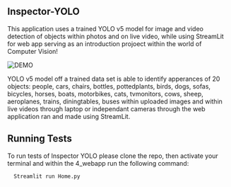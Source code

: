 ## Inspector-YOLO
This application uses a trained YOLO v5 model for image and video detection of objects within photos and on live video, while using StreamLit for web app serving as an introduction projoect within the world of Computer Vision! 

![DEMO](https://github.com/user-attachments/assets/8a66a7dc-a576-4403-bf59-7eb0d90b19a7)

YOLO v5 model off a trained data set is able to identify apperances of 20 objects: people, cars, chairs, bottles, pottedplants, birds, dogs, sofas, bicycles, horses, boats, motorbikes, cats, tvmonitors, cows, sheep, aeroplanes, trains, diningtables, buses within uploaded images and within live videos through laptop or independant cameras through the web application ran and made using StreamLit. 


## Running Tests


To run tests of Inspector YOLO please clone the repo, then activate your terminal and within the 4_webapp run the following command:

```bash
  Streamlit run Home.py
```

